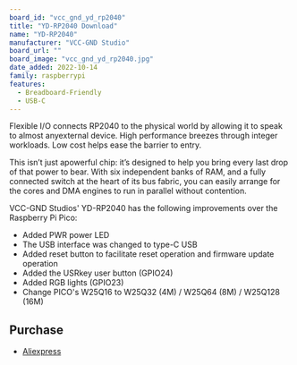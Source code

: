 ```yaml
---
board_id: "vcc_gnd_yd_rp2040"
title: "YD-RP2040 Download"
name: "YD-RP2040"
manufacturer: "VCC-GND Studio"
board_url: ""
board_image: "vcc_gnd_yd_rp2040.jpg"
date_added: 2022-10-14
family: raspberrypi
features:
  - Breadboard-Friendly
  - USB-C
---
```


Flexible I/O connects RP2040 to the physical world by allowing it to speak to almost anyexternal device. High performance breezes through integer workloads. Low cost helps ease the barrier to entry.

This isn’t just apowerful chip: it’s designed to help you bring every last drop of that power to bear. With six independent banks of RAM, and a fully connected switch at the heart of its bus fabric, you can easily arrange for the cores and DMA engines to run in parallel without contention.

VCC-GND Studios' YD-RP2040 has the following improvements over the Raspberry Pi Pico:
- Added PWR power LED
- The USB interface was changed to type-C USB
- Added reset button to facilitate reset operation and firmware update operation
- Added the USRkey user button (GPIO24)
- Added RGB lights (GPIO23)
- Change PICO's W25Q16 to W25Q32 (4M) / W25Q64 (8M) / W25Q128 (16M)

## Purchase
* [Aliexpress](https://www.aliexpress.us/item/3256803817805852.html)
